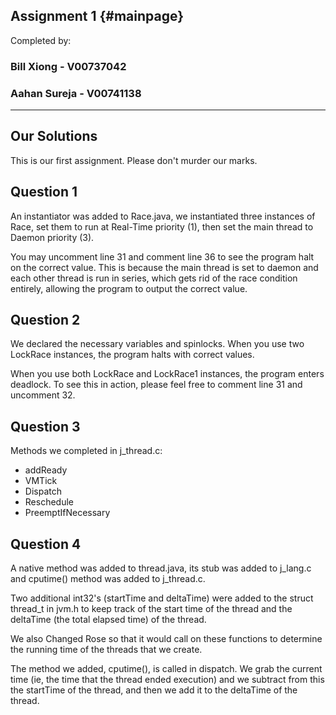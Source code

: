 Assignment 1			{#mainpage}
------------

Completed by:

### Bill Xiong - V00737042 ###
### Aahan Sureja - V00741138 ###

 ---


## Our Solutions ##

This is our first assignment. Please don't murder our marks.

## Question 1 ##

An instantiator was added to Race.java, we instantiated three instances of Race, set them to run at Real-Time priority (1), then set the main thread to Daemon priority (3).

You may uncomment line 31 and comment line 36 to see the program halt on the correct value. This is because the main thread is set to daemon and each other thread is run in series, which gets rid of the race condition entirely, allowing the program to output the correct value.

## Question 2 ##

We declared the necessary variables and spinlocks. When you use two LockRace instances, the program halts with correct values. 

When you use both LockRace and LockRace1 instances, the program enters deadlock. To see this in action, please feel free to comment line 31 and uncomment 32.

## Question 3 ##

Methods we completed in j\_thread.c:
-	addReady
-	VMTick
-	Dispatch
-	Reschedule
-	PreemptIfNecessary

## Question 4 ##

A native method was added to thread.java, its stub was added to j\_lang.c and cputime() method was added to j\_thread.c.

Two additional int32's (startTime and deltaTime) were added to the struct thread_t in jvm.h to keep track of the start time of the thread and the deltaTime (the total elapsed time) of the thread.

We also Changed Rose so that it would call on these functions to determine the running time of the threads that we create.

The method we added, cputime(), is called in dispatch. We grab the current time (ie, the time that the thread ended execution) and we subtract from this the startTime of the thread, and then we add it to the deltaTime of the thread.
